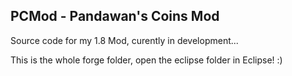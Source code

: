 PCMod - Pandawan's Coins Mod
------------------------------

Source code for my 1.8 Mod, curently in development...


This is the whole forge folder, open the eclipse folder in Eclipse! :)
